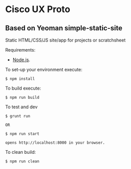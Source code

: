 # Cisco UX Proto
## Based on Yeoman simple-static-site

Static HTML/CSS/JS site/app for projects or scratchsheet

Requirements:

  * [Node.js](http://nodejs.org/).

To set-up your environment execute:

    $ npm install

To build execute:

    $ npm run build

To test and dev

    $ grunt run

    OR 

    $ npm run start

    opens http://localhost:8000 in your browser.

To clean build:

    $ npm run clean


